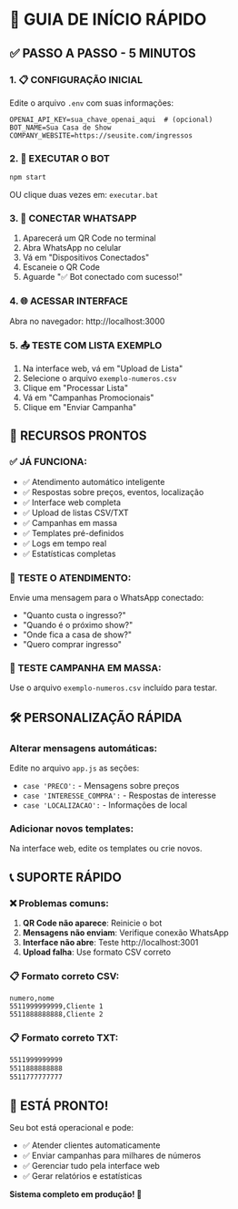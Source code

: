 # 🚀 GUIA DE INÍCIO RÁPIDO

## ✅ PASSO A PASSO - 5 MINUTOS

### 1. 📋 CONFIGURAÇÃO INICIAL
Edite o arquivo `.env` com suas informações:
```env
OPENAI_API_KEY=sua_chave_openai_aqui  # (opcional)
BOT_NAME=Sua Casa de Show
COMPANY_WEBSITE=https://seusite.com/ingressos
```

### 2. 🚀 EXECUTAR O BOT
```bash
npm start
```
OU clique duas vezes em: `executar.bat`

### 3. 📱 CONECTAR WHATSAPP
1. Aparecerá um QR Code no terminal
2. Abra WhatsApp no celular
3. Vá em "Dispositivos Conectados"
4. Escaneie o QR Code
5. Aguarde "✅ Bot conectado com sucesso!"

### 4. 🌐 ACESSAR INTERFACE
Abra no navegador: http://localhost:3000

### 5. 📤 TESTE COM LISTA EXEMPLO
1. Na interface web, vá em "Upload de Lista"
2. Selecione o arquivo `exemplo-numeros.csv`
3. Clique em "Processar Lista"
4. Vá em "Campanhas Promocionais"
5. Clique em "Enviar Campanha"

## 🎯 RECURSOS PRONTOS

### ✅ JÁ FUNCIONA:
- ✅ Atendimento automático inteligente
- ✅ Respostas sobre preços, eventos, localização
- ✅ Interface web completa
- ✅ Upload de listas CSV/TXT
- ✅ Campanhas em massa
- ✅ Templates pré-definidos
- ✅ Logs em tempo real
- ✅ Estatísticas completas

### 📱 TESTE O ATENDIMENTO:
Envie uma mensagem para o WhatsApp conectado:
- "Quanto custa o ingresso?"
- "Quando é o próximo show?"
- "Onde fica a casa de show?"
- "Quero comprar ingresso"

### 📢 TESTE CAMPANHA EM MASSA:
Use o arquivo `exemplo-numeros.csv` incluído para testar.

## 🛠️ PERSONALIZAÇÃO RÁPIDA

### Alterar mensagens automáticas:
Edite no arquivo `app.js` as seções:
- `case 'PRECO':` - Mensagens sobre preços
- `case 'INTERESSE_COMPRA':` - Respostas de interesse
- `case 'LOCALIZACAO':` - Informações de local

### Adicionar novos templates:
Na interface web, edite os templates ou crie novos.

## 📞 SUPORTE RÁPIDO

### ❌ Problemas comuns:
1. **QR Code não aparece**: Reinicie o bot
2. **Mensagens não enviam**: Verifique conexão WhatsApp
3. **Interface não abre**: Teste http://localhost:3001
4. **Upload falha**: Use formato CSV correto

### 📋 Formato correto CSV:
```csv
numero,nome
5511999999999,Cliente 1
5511888888888,Cliente 2
```

### 📋 Formato correto TXT:
```txt
5511999999999
5511888888888
5511777777777
```

## 🎫 ESTÁ PRONTO!

Seu bot está operacional e pode:
- ✅ Atender clientes automaticamente
- ✅ Enviar campanhas para milhares de números
- ✅ Gerenciar tudo pela interface web
- ✅ Gerar relatórios e estatísticas

**Sistema completo em produção! 🚀**
